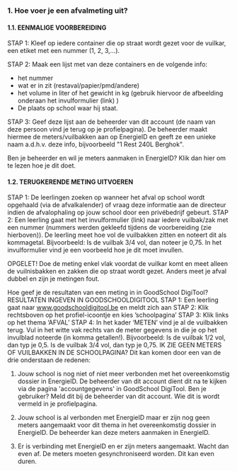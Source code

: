### 1. Hoe voer je een afvalmeting uit?

#### 1.1. EENMALIGE VOORBEREIDING

STAP 1: Kleef op iedere container die op straat wordt gezet voor de vuilkar, een etiket met een nummer (1, 2, 3,…). 

STAP 2: Maak een lijst met van deze containers en de volgende info:

-	het nummer
-	wat er in zit  (restaval/papier/pmd/andere)
-	het volume in liter of het gewicht in kg  (gebruik hiervoor de afbeelding onderaan het invulformulier (link) )
-	De plaats op school waar hij staat. 

STAP 3: Geef deze lijst aan de beheerder van dit account (de naam van deze persoon vind je terug op je profielpagina). De beheerder maakt hiermee de meters/vuilbakken aan op EnergieID en geeft ze een unieke naam a.d.h.v. deze info, bijvoorbeeld "1 Rest 240L Berghok".

Ben je beheerder en wil je meters aanmaken in EnergieID? Klik dan hier om te lezen hoe je dit doet.

#### 1.2. TERUGKERENDE METING UITVOEREN

STAP 1: De leerlingen zoeken op wanneer het afval op school wordt opgehaald (via de afvalkalender) of vraag deze informatie aan de directeur indien de afvalophaling op jouw school door een privébedrijf gebeurt.
STAP 2: Een leerling gaat met het invulformulier (link) naar iedere vuilbak/zak met een nummer (nummers werden gekleefd tijdens de voorbereiding (zie hierboven)). De leerling meet hoe vol de vuilbakken zitten en noteert dit als kommagetal. Bijvoorbeeld:  Is de vuilbak 3/4 vol, dan noteer je 0,75. In het invulformulier vind je een voorbeeld hoe je dit moet invullen. 

OPGELET! Doe de meting enkel vlak voordat de vuilkar komt en meet alleen de vuilnisbakken en zakken die op straat wordt gezet. Anders meet je afval dubbel en zijn je metingen fout.
 
Hoe geef je de resultaten van een meting in in GoodSchool DigiTool?
RESULTATEN INGEVEN IN GOODSCHOOLDIGITOOL
STAP 1: Een leerling gaat naar www.goodschooldigitool.be en meldt zich aan 
STAP 2: Klik rechtsboven op het profiel-icoontje   en kies ’schoolpagina’ 
STAP 3: Klik links op het thema ‘AFVAL’
STAP 4: In het kader ‘METEN’ vind je al de vuilbakken terug. Vul in het witte vak rechts van de meter gegevens in die je op het invulblad noteerde (in komma getallen!). 
Bijvoorbeeld: Is de vuilbak 1/2 vol, dan typ je 0,5. Is de vuilbak 3/4 vol, dan typ je 0,75. 
IK ZIE GEEN METERS OF VUILBAKKEN IN DE SCHOOLPAGINA?
Dit kan komen door een van de drie onderstaan de redenen:

1) Jouw school is nog niet of niet meer verbonden met het overeenkomstig dossier in EnergieID. De beheerder van dit account dient dit na te kijken via de pagina 'accountgegevens' in GoodSchool DigiTool. Ben je gebruiker? Meld dit bij de beheerder van dit account. Wie dit is wordt vermeld in je profielpagina.

2) Jouw school is al verbonden met EnergieID maar er zijn nog geen meters aangemaakt voor dit thema in het overeenkomstig dossier in EnergieID. De beheerder kan deze meters aanmaken in EnergieID.

3) Er is verbinding met EnergieID en er zijn meters aangemaakt. Wacht dan even af. De meters moeten gesynchroniseerd worden. Dit kan even duren.


